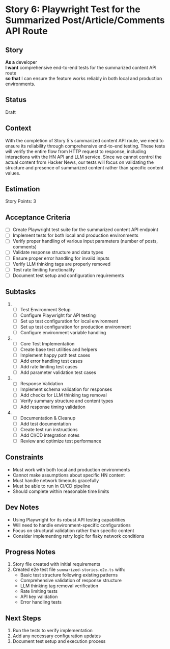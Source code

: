 # Story 6: Playwright Test for the Summarized Post/Article/Comments API Route

## Story

**As a** developer\
**I want** comprehensive end-to-end tests for the summarized content API route\
**so that** I can ensure the feature works reliably in both local and production environments.

## Status

Draft

## Context

With the completion of Story 5's summarized content API route, we need to ensure its reliability through comprehensive end-to-end testing. These tests will verify the entire flow from HTTP request to response, including interactions with the HN API and LLM service. Since we cannot control the actual content from Hacker News, our tests will focus on validating the structure and presence of summarized content rather than specific content values.

## Estimation

Story Points: 3

## Acceptance Criteria

- [ ] Create Playwright test suite for the summarized content API endpoint
- [ ] Implement tests for both local and production environments
- [ ] Verify proper handling of various input parameters (number of posts, comments)
- [ ] Validate response structure and data types
- [ ] Ensure proper error handling for invalid inputs
- [ ] Verify LLM thinking tags are properly removed
- [ ] Test rate limiting functionality
- [ ] Document test setup and configuration requirements

## Subtasks

1. - [ ] Test Environment Setup
   - [ ] Configure Playwright for API testing
   - [ ] Set up test configuration for local environment
   - [ ] Set up test configuration for production environment
   - [ ] Configure environment variable handling

2. - [ ] Core Test Implementation
   - [ ] Create base test utilities and helpers
   - [ ] Implement happy path test cases
   - [ ] Add error handling test cases
   - [ ] Add rate limiting test cases
   - [ ] Add parameter validation test cases

3. - [ ] Response Validation
   - [ ] Implement schema validation for responses
   - [ ] Add checks for LLM thinking tag removal
   - [ ] Verify summary structure and content types
   - [ ] Add response timing validation

4. - [ ] Documentation & Cleanup
   - [ ] Add test documentation
   - [ ] Create test run instructions
   - [ ] Add CI/CD integration notes
   - [ ] Review and optimize test performance

## Constraints

- Must work with both local and production environments
- Cannot make assumptions about specific HN content
- Must handle network timeouts gracefully
- Must be able to run in CI/CD pipeline
- Should complete within reasonable time limits

## Dev Notes

- Using Playwright for its robust API testing capabilities
- Will need to handle environment-specific configurations
- Focus on structural validation rather than specific content
- Consider implementing retry logic for flaky network conditions

## Progress Notes

1. Story file created with initial requirements
2. Created e2e test file `summarized-stories.e2e.ts` with:
   - Basic test structure following existing patterns
   - Comprehensive validation of response structure
   - LLM thinking tag removal verification
   - Rate limiting tests
   - API key validation
   - Error handling tests

## Next Steps

1. Run the tests to verify implementation
2. Add any necessary configuration updates
3. Document test setup and execution process
